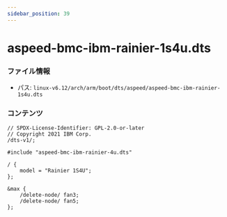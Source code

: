 ```yaml
---
sidebar_position: 39
---
```

# aspeed-bmc-ibm-rainier-1s4u.dts

### ファイル情報

- パス: `linux-v6.12/arch/arm/boot/dts/aspeed/aspeed-bmc-ibm-rainier-1s4u.dts`

### コンテンツ

```dts
// SPDX-License-Identifier: GPL-2.0-or-later
// Copyright 2021 IBM Corp.
/dts-v1/;

#include "aspeed-bmc-ibm-rainier-4u.dts"

/ {
	model = "Rainier 1S4U";
};

&max {
	/delete-node/ fan3;
	/delete-node/ fan5;
};

```
